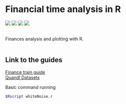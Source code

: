 # Financial time analysis in R

<img src="https://img.shields.io/badge/r-%23276DC3.svg?&style=for-the-badge&logo=r&logoColor=white"/>
<img src="https://img.shields.io/badge/markdown-%23000000.svg?&style=for-the-badge&logo=markdown&logoColor=white"/>
<img src="https://img.shields.io/badge/git%20-%23F05033.svg?&style=for-the-badge&logo=git&logoColor=white"/>
<a href='https://www.linkedin.com/in/rafael-garcia-0a8368ba/' target='_blank' style='height:100%'>
  <img src="https://img.shields.io/badge/linkedin%20-%230077B5.svg?&style=for-the-badge&logo=linkedin&logoColor=white"/>
</a>
<br/><br/>

Finances analysis and plotting with R.
<br/>
<br/>

## Link to the guides
[Finance train guide](https://financetrain.com/series/financial-time-series-analysis-in-r/)\
[Quandl Datasets](https://www.quandl.com/data/EOD-End-of-Day-US-Stock-Prices/documentation)

Basic command running
```bash
$Rscript whiteNoise.r
```
